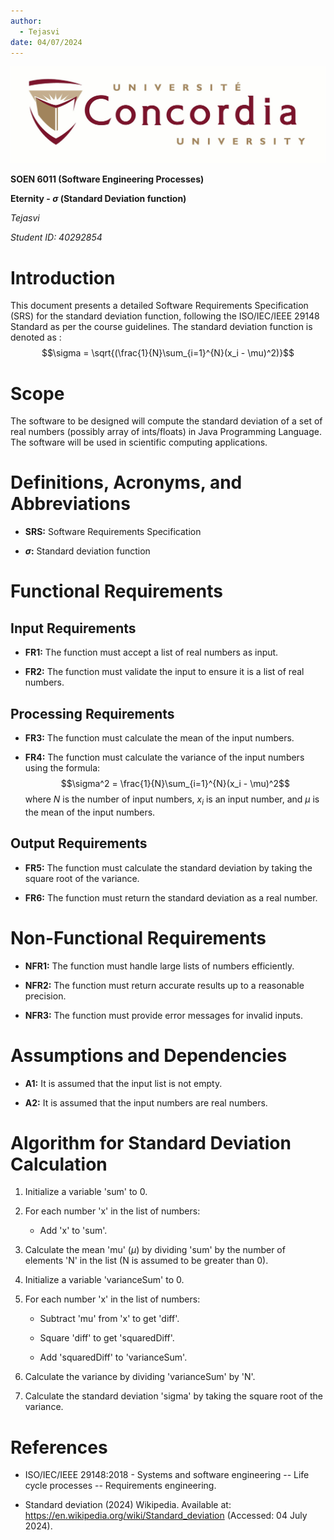 ```yaml
---
author:
  - Tejasvi
date: 04/07/2024
---
```


![image](University_logo.jpg)

**SOEN 6011 (Software Engineering Processes)**

**Eternity - $\sigma$ (Standard Deviation function)**

_Tejasvi_

_Student ID: 40292854_

# Introduction

This document presents a detailed Software Requirements Specification
(SRS) for the standard deviation function, following the ISO/IEC/IEEE
29148 Standard as per the course guidelines. The standard deviation
function is denoted as :
$$\sigma = \sqrt{(\frac{1}{N}\sum_{i=1}^{N}(x_i - \mu)^2)}$$

# Scope

The software to be designed will compute the standard deviation of a set
of real numbers (possibly array of ints/floats) in Java Programming
Language. The software will be used in scientific computing
applications.

# Definitions, Acronyms, and Abbreviations

- **SRS:** Software Requirements Specification

- **$\sigma$:** Standard deviation function

# Functional Requirements

## Input Requirements

- **FR1:** The function must accept a list of real numbers as input.

- **FR2:** The function must validate the input to ensure it is a list
  of real numbers.

## Processing Requirements

- **FR3:** The function must calculate the mean of the input numbers.

- **FR4:** The function must calculate the variance of the input
  numbers using the formula:
  $$\sigma^2 = \frac{1}{N}\sum_{i=1}^{N}(x_i - \mu)^2$$ where $N$ is
  the number of input numbers, $x_i$ is an input number, and $\mu$ is
  the mean of the input numbers.

## Output Requirements

- **FR5:** The function must calculate the standard deviation by
  taking the square root of the variance.

- **FR6:** The function must return the standard deviation as a real
  number.

# Non-Functional Requirements

- **NFR1:** The function must handle large lists of numbers
  efficiently.

- **NFR2:** The function must return accurate results up to a
  reasonable precision.

- **NFR3:** The function must provide error messages for invalid
  inputs.

# Assumptions and Dependencies

- **A1:** It is assumed that the input list is not empty.

- **A2:** It is assumed that the input numbers are real numbers.

# Algorithm for Standard Deviation Calculation

1.  Initialize a variable 'sum' to 0.

2.  For each number 'x' in the list of numbers:

    - Add 'x' to 'sum'.

3.  Calculate the mean 'mu' ($\mu$) by dividing 'sum' by the number of
    elements 'N' in the list (N is assumed to be greater than 0).

4.  Initialize a variable 'varianceSum' to 0.

5.  For each number 'x' in the list of numbers:

    - Subtract 'mu' from 'x' to get 'diff'.

    - Square 'diff' to get 'squaredDiff'.

    - Add 'squaredDiff' to 'varianceSum'.

6.  Calculate the variance by dividing 'varianceSum' by 'N'.

7.  Calculate the standard deviation 'sigma' by taking the square root
    of the variance.

# References

- ISO/IEC/IEEE 29148:2018 - Systems and software engineering -- Life
  cycle processes -- Requirements engineering.

- Standard deviation (2024) Wikipedia. Available at:
  <https://en.wikipedia.org/wiki/Standard_deviation> (Accessed: 04
  July 2024).
